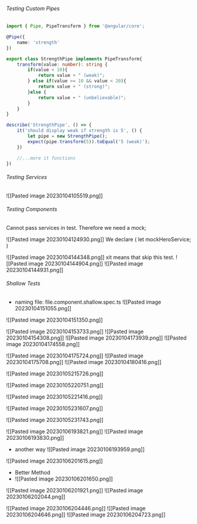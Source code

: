 ###### Testing Custom Pipes

```Typescript
import { Pipe, PipeTransform } from '@angular/core';

@Pipe({
	name: 'strength'
})

export class StrengthPipe implements PipeTransform{
	transform(value: number): string {
		if(value < 10){
			return value + " (weak)";
		} else if(value >= 10 && value < 20){
			return value + " (strong)";
		}else {
			return value + " (unbelievable)";
		}
	}
}
```

```Typescript
describe('StrengthPipe', () => {
	it('should display weak if strength is 5', () {
		let pipe = new StrengthPipe();
		expect(pipe.transform(5)).toEqual('5 (weak)');
	})

	//...more it functions
})
```

###### Testing Services

![[Pasted image 20230104105519.png]]

###### Testing Components

Cannot pass services in test. Therefore we need a mock;

![[Pasted image 20230104124930.png]]
We declare ( let mockHeroService; )

![[Pasted image 20230104144348.png]]
xit means that skip this test.
![[Pasted image 20230104144904.png]]
![[Pasted image 20230104144931.png]]

###### Shallow Tests
- naming file: file.component.shallow.spec.ts
![[Pasted image 20230104151055.png]]

![[Pasted image 20230104151350.png]]

![[Pasted image 20230104153733.png]]
![[Pasted image 20230104154308.png]]
![[Pasted image 20230104173939.png]]
![[Pasted image 20230104174558.png]]

![[Pasted image 20230104175724.png]]
![[Pasted image 20230104175708.png]]
![[Pasted image 20230104180416.png]]
 
 
![[Pasted image 20230105215726.png]]

 ![[Pasted image 20230105220751.png]]
 
![[Pasted image 20230105221416.png]]

![[Pasted image 20230105231607.png]]

![[Pasted image 20230105231743.png]]

![[Pasted image 20230106193821.png]]
![[Pasted image 20230106193830.png]]


- another way
![[Pasted image 20230106193959.png]]

![[Pasted image 20230106201615.png]]

- Better Method
- ![[Pasted image 20230106201650.png]]


![[Pasted image 20230106201921.png]]
![[Pasted image 20230106202044.png]]

![[Pasted image 20230106204446.png]]
![[Pasted image 20230106204646.png]]
![[Pasted image 20230106204723.png]]
